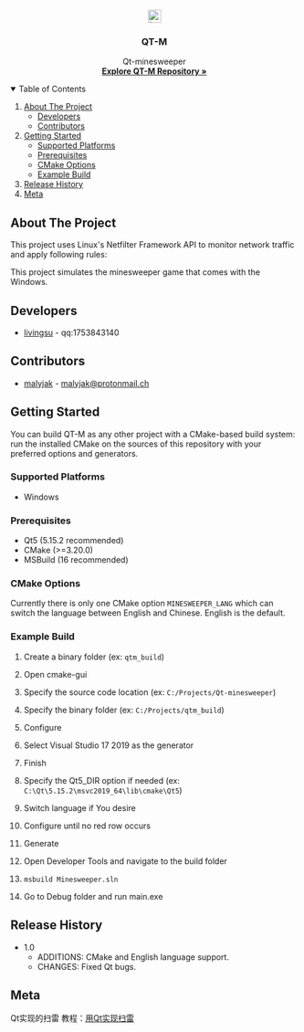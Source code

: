 <!-- PROJECT LOGO -->
<br />
<p align="center">
  <a href="https://github.com/livingsu/Qt-minesweeper">
    <img src="pic/mine_step.jpg" alt="Logo" width="23">
  </a>

  <h3 align="center">QT-M</h3>

  <p align="center">
    Qt-minesweeper
    <br />
    <a href="https://github.com/livingsu/Qt-minesweeper"><strong>Explore QT-M Repository »</strong></a>
  </p>
</p>



<!-- TABLE OF CONTENTS -->
<details open="open">
  <summary>Table of Contents</summary>
  <ol>
    <li>
      <a href="#about-the-project">About The Project</a>
      <ul>
      	<li><a href="#developers">Developers</a></li>
        <li><a href="#contributors">Contributors</a></li>
      </ul>
    </li>
    <li>
      <a href="#getting-started">Getting Started</a>
      <ul>
      	<li><a href="#supported-platforms">Supported Platforms</a></li>
        <li><a href="#prerequisites">Prerequisites</a></li>
        <li><a href="#cmake-options">CMake Options</a></li>
        <li><a href="#example-build">Example Build</a></li>
      </ul>
    </li>
    <li>
      <a href="#release-history">Release History</a>
    </li>
    <li>
      <a href="#meta">Meta</a>
    </li>
  </ol>
</details>



<!-- ABOUT THE PROJECT -->
## About The Project

This project uses Linux's Netfilter Framework API to monitor network traffic and apply following rules:

This project simulates the minesweeper game that comes with the Windows.


## Developers

* <a href="https://github.com/livingsu">livingsu</a> - qq:1753843140


## Contributors

* <a href="https://github.com/malyjak">malyjak</a> - malyjak@protonmail.ch



<!-- GETTING STARTED -->
## Getting Started

You can build QT-M as any other project with a CMake-based build system: run the installed CMake on the sources of this repository with your preferred options and generators.


### Supported Platforms

* Windows


### Prerequisites

* Qt5 (5.15.2 recommended)
* CMake (>=3.20.0)
* MSBuild (16 recommended)



### CMake Options

Currently there is only one CMake option `MINESWEEPER_LANG` which can switch the language between English and Chinese. English is the default.



### Example Build

1) Create a binary folder (ex: `qtm_build`)

2) Open cmake-gui

3) Specify the source code location (ex: `C:/Projects/Qt-minesweeper`)

4) Specify the binary folder (ex: `C:/Projects/qtm_build`)

5) Configure

6) Select Visual Studio 17 2019 as the generator

7) Finish

8) Specify the Qt5_DIR option if needed (ex: `C:\Qt\5.15.2\msvc2019_64\lib\cmake\Qt5`)

9) Switch language if You desire

9) Configure until no red row occurs

10) Generate

11) Open Developer Tools and navigate to the build folder

12) `msbuild Minesweeper.sln`

13) Go to Debug folder and run main.exe



<!-- RELEASE HISTORY -->
## Release History

* 1.0
	* ADDITIONS: CMake and English language support.
	* CHANGES: Fixed Qt bugs.



<!-- META -->
## Meta

Qt实现的扫雷
教程：[用Qt实现扫雷](https://blog.csdn.net/livingsu/article/details/104774193)
